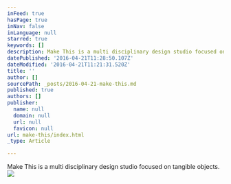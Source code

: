 ```yaml
---
inFeed: true
hasPage: true
inNav: false
inLanguage: null
starred: true
keywords: []
description: Make This is a multi disciplinary design studio focused on tangible objects.
datePublished: '2016-04-21T11:28:50.107Z'
dateModified: '2016-04-21T11:21:31.520Z'
title: ''
author: []
sourcePath: _posts/2016-04-21-make-this.md
published: true
authors: []
publisher:
  name: null
  domain: null
  url: null
  favicon: null
url: make-this/index.html
_type: Article

---
```

Make This is a multi disciplinary design studio focused on tangible objects.
![](https://the-grid-user-content.s3-us-west-2.amazonaws.com/b3665f1f-5b02-497d-a6a3-234cceb74662.jpg)